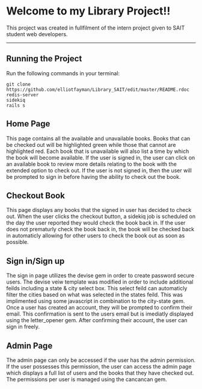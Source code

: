 # Welcome to my Library Project!! 

This project was created in fullfilment of the intern project given to SAIT student web developers. 

---

## Running the Project

Run the following commands in your terminal:

```
git clone https://github.com/elliotfayman/Library_SAIT/edit/master/README.rdoc
redis-server
sidekiq
rails s
```

## Home Page
This page contains all the available and unavailable books. Books that can be checked out will be highlighted green while those that cannot are highlighted red. Each book that is unavailable will also list a time by which the book will become available. If the user is signed in, the user can click on an available book to review more details relating to the book with the extended option to check out. If the user is not signed in, then the user will be prompted to sign in before having the ability to check out the book.

## Checkout Book
This page displays any books that the signed in user has decided to check out. When the user clicks the checkout button, a sidekiq job is scheduled on the day the user reported they would check the book back in. If the user does not prematurly check the book back in, the book will be checked back in automaticly allowing for other users to check the book out as soon as possible. 

## Sign in/Sign up
The sign in page utilizes the devise gem in order to create password secure users. The devise veiw template was modified in order to include additional feilds including a state & city select box. This select feild can automaticly filter the cities based on what was selected in the states feild. This was implimented using some javascript in combination to the city-state gem. Once a user has created an account, they will be prompted to confirm their email. This confirmation is sent to the users email but is imediatly displayed using the letter_opener gem. After confirming their account, the user can sign in freely. 

## Admin Page
The admin page can only be accessed if the user has the admin permission. If the user possesses this permission, the user can access the admin page which displays a full list of users and the books that they have checked out. The permissions per user is managed using the cancancan gem. 
